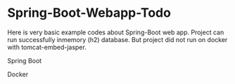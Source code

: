 # Spring-Boot-Webapp-Todo

Here is very basic example codes about  Spring-Boot web app.
Project can run successfully inmemory (h2) database.
But project did not run on docker with tomcat-embed-jasper.

Spring Boot

Docker

